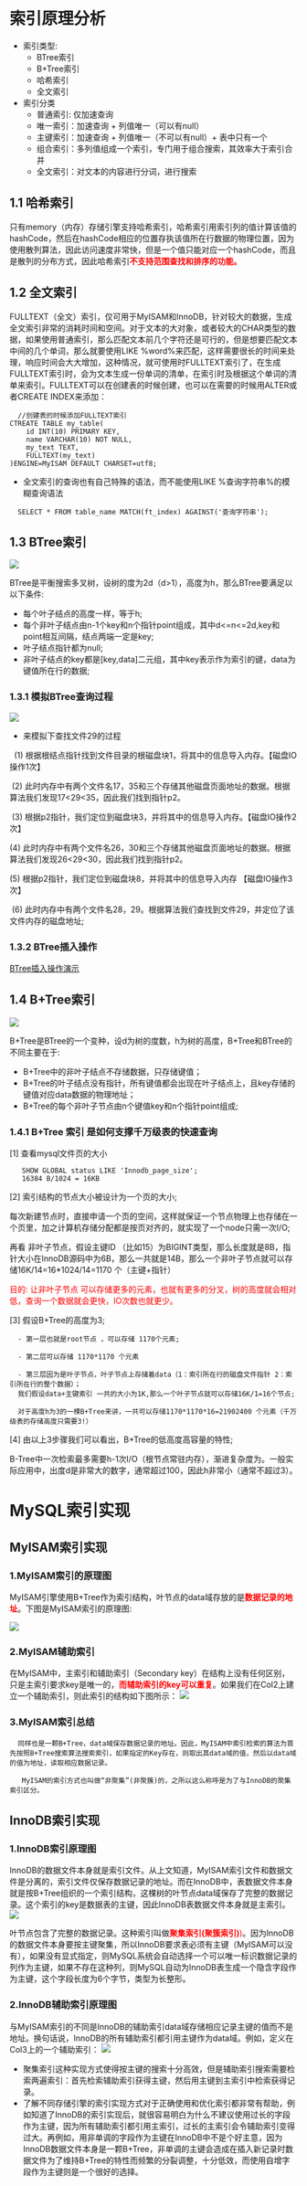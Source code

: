 # 索引原理分析
 - 索引类型:
   - BTree索引
   - B+Tree索引
   - 哈希索引
   - 全文索引
 - 索引分类
   - 普通索引: 仅加速查询
   - 唯一索引：加速查询 + 列值唯一（可以有null）
   - 主键索引：加速查询 + 列值唯一（不可以有null）+ 表中只有一个
   - 组合索引：多列值组成一个索引，专门用于组合搜索，其效率大于索引合并
   - 全文索引：对文本的内容进行分词，进行搜索
   
## 1.1 哈希索引
只有memory（内存）存储引擎支持哈希索引，哈希索引用索引列的值计算该值的hashCode，然后在hashCode相应的位置存执该值所在行数据的物理位置，因为使用散列算法，因此访问速度非常快，但是一个值只能对应一个hashCode，而且是散列的分布方式，因此哈希索引<font color='red'>**不支持范围查找和排序的功能。**</font>
## 1.2 全文索引
  FULLTEXT（全文）索引，仅可用于MyISAM和InnoDB，针对较大的数据，生成全文索引非常的消耗时间和空间。对于文本的大对象，或者较大的CHAR类型的数据，如果使用普通索引，那么匹配文本前几个字符还是可行的，但是想要匹配文本中间的几个单词，那么就要使用LIKE %word%来匹配，这样需要很长的时间来处理，响应时间会大大增加，这种情况，就可使用时FULLTEXT索引了，在生成FULLTEXT索引时，会为文本生成一份单词的清单，在索引时及根据这个单词的清单来索引。FULLTEXT可以在创建表的时候创建，也可以在需要的时候用ALTER或者CREATE INDEX来添加：
```
  //创建表的时候添加FULLTEXT索引
CTREATE TABLE my_table(
    id INT(10) PRIMARY KEY,
    name VARCHAR(10) NOT NULL,
    my_text TEXT,
    FULLTEXT(my_text)
)ENGINE=MyISAM DEFAULT CHARSET=utf8;

```
 - 全文索引的查询也有自己特殊的语法，而不能使用LIKE %查询字符串%的模糊查询语法
 ```
   SELECT * FROM table_name MATCH(ft_index) AGAINST('查询字符串');
 ```
 
 ## 1.3 BTree索引
 ![](/about/media/pic/btree.png)

BTree是平衡搜索多叉树，设树的度为2d（d>1），高度为h，那么BTree要满足以以下条件:
 - 每个叶子结点的高度一样，等于h;
 - 每个非叶子结点由n-1个key和n个指针point组成，其中d<=n<=2d,key和point相互间隔，结点两端一定是key;
 - 叶子结点指针都为null;
 - 非叶子结点的key都是[key,data]二元组，其中key表示作为索引的键，data为键值所在行的数据;

### 1.3.1 模拟BTree查询过程
 ![](/about/media/pic/btree查询过程.jpg)
- 来模拟下查找文件29的过程

  (1) 根据根结点指针找到文件目录的根磁盘块1，将其中的信息导入内存。【磁盘IO操作1次】

  (2) 此时内存中有两个文件名17，35和三个存储其他磁盘页面地址的数据。根据算法我们发现17<29<35，因此我们找到指针p2。

  (3) 根据p2指针，我们定位到磁盘块3，并将其中的信息导入内存。【磁盘IO操作2次】

  (4) 此时内存中有两个文件名26，30和三个存储其他磁盘页面地址的数据。根据算法我们发现26<29<30，因此我们找到指针p2。

  (5) 根据p2指针，我们定位到磁盘块8，并将其中的信息导入内存 【磁盘IO操作3次】

  (6) 此时内存中有两个文件名28，29。根据算法我们查找到文件29，并定位了该文件内存的磁盘地址;

 ### 1.3.2 BTree插入操作
 [BTree插入操作演示](https://blog.csdn.net/endlu/article/details/51720299)


## 1.4 B+Tree索引
 ![](/about/media/pic/bplustree.png)

B+Tree是BTree的一个变种，设d为树的度数，h为树的高度，B+Tree和BTree的不同主要在于:
 - B+Tree中的非叶子结点不存储数据，只存储键值；
 - B+Tree的叶子结点没有指针，所有键值都会出现在叶子结点上，且key存储的键值对应data数据的物理地址；
 - B+Tree的每个非叶子节点由n个键值key和n个指针point组成;

 ### 1.4.1 B+Tree 索引 是如何支撑千万级表的快速查询
  [1] 查看mysql文件页的大小
  ```
     SHOW GLOBAL status LIKE 'Innodb_page_size';
     16384 B/1024 = 16KB
  ```
  [2] 索引结构的节点大小被设计为一个页的大小;

  每次新建节点时，直接申请一个页的空间，这样就保证一个节点物理上也存储在一个页里，加之计算机存储分配都是按页对齐的，就实现了一个node只需一次I/O;

  再看 非叶子节点，假设主键ID （比如15）为BIGINT类型，那么长度就是8B，指针大小在InnoDB源码中为6B，那么一共就是14B，那么一个非叶子节点就可以存储16K/14=16*1024/14=1170 个（主键+指针）
   
   <font color='red'>目的: 让非叶子节点  可以存储更多的元素，也就有更多的分叉，树的高度就会相对低，查询一个数据就会更快，IO次数也就更少。</font>

  [3] 假设B+Tree的高度为3;

      - 第一层也就是root节点 ，可以存储 1170个元素;

      - 第二层可以存储 1170*1170 个元素

      - 第三层因为是叶子节点，叶子节点上存储着data（1：索引所在行的磁盘文件指针 2：索引所在行的整个数据）；
      我们假设data+主键索引 一共的大小为1K,那么一个叶子节点就可以存储16K/1=16个节点;

      对于高度h为3的一棵B+Tree来讲，一共可以存储1170*1170*16=21902400 个元素（千万级表的存储高度只需要3!）
  [4] 由以上3步骤我们可以看出，B+Tree的低高度高容量的特性;

  B-Tree中一次检索最多需要h-1次I/O（根节点常驻内存），渐进复杂度为。一般实际应用中，出度d是非常大的数字，通常超过100，因此h非常小（通常不超过3）。
  
  # MySQL索引实现
  ## MyISAM索引实现
  ### 1.MyISAM索引的原理图
  MyISAM引擎使用B+Tree作为索引结构，叶节点的data域存放的是<font color='red'>**数据记录的地址**</font>。下图是MyISAM索引的原理图:

 ![](/about/media/pic/myisam索引原理图.png)
  
  ### 2.MyISAM辅助索引
  在MyISAM中，主索引和辅助索引（Secondary key）在结构上没有任何区别，只是主索引要求key是唯一的，<font color='red'>**而辅助索引的key可以重复**</font>。如果我们在Col2上建立一个辅助索引，则此索引的结构如下图所示：
  ![](/about/media/pic/myisam辅助索引原理图.png)

  ### 3.MyISAM索引总结
  ```
    同样也是一颗B+Tree，data域保存数据记录的地址。因此，MyISAM中索引检索的算法为首先按照B+Tree搜索算法搜索索引，如果指定的Key存在，则取出其data域的值，然后以data域的值为地址，读取相应数据记录。

     MyISAM的索引方式也叫做“非聚集”(非聚簇)的，之所以这么称呼是为了与InnoDB的聚集索引区分。
  ```

## InnoDB索引实现
### 1.InnoDB索引原理图
InnoDB的数据文件本身就是索引文件。从上文知道，MyISAM索引文件和数据文件是分离的，索引文件仅保存数据记录的地址。而在InnoDB中，表数据文件本身就是按B+Tree组织的一个索引结构，这棵树的叶节点data域保存了完整的数据记录。这个索引的key是数据表的主键，因此InnoDB表数据文件本身就是主索引。
 ![](/about/media/pic/innodb索引原理图.png)

叶节点包含了完整的数据记录。这种索引叫做<font color='red'>**聚集索引(聚簇索引)**)</font>。因为InnoDB的数据文件本身要按主键聚集，所以InnoDB要求表必须有主键（MyISAM可以没有），如果没有显式指定，则MySQL系统会自动选择一个可以唯一标识数据记录的列作为主键，如果不存在这种列，则MySQL自动为InnoDB表生成一个隐含字段作为主键，这个字段长度为6个字节，类型为长整形。
### 2.InnoDB辅助索引原理图
与MyISAM索引的不同是InnoDB的辅助索引data域存储相应记录主键的值而不是地址。换句话说，InnoDB的所有辅助索引都引用主键作为data域。例如，定义在Col3上的一个辅助索引：
 ![](/about/media/pic/innodb辅助索引原理图.png)

 - 聚集索引这种实现方式使得按主键的搜索十分高效，但是辅助索引搜索需要检索两遍索引：首先检索辅助索引获得主键，然后用主键到主索引中检索获得记录。
 - 了解不同存储引擎的索引实现方式对于正确使用和优化索引都非常有帮助，例如知道了InnoDB的索引实现后，就很容易明白为什么不建议使用过长的字段作为主键，因为所有辅助索引都引用主索引，过长的主索引会令辅助索引变得过大。再例如，用非单调的字段作为主键在InnoDB中不是个好主意，因为InnoDB数据文件本身是一颗B+Tree，非单调的主键会造成在插入新记录时数据文件为了维持B+Tree的特性而频繁的分裂调整，十分低效，而使用自增字段作为主键则是一个很好的选择。









